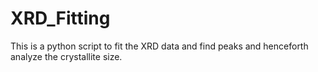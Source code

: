 # XRD_Fitting
This is a python script to fit the XRD data and find peaks and henceforth analyze the crystallite size.
